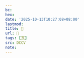 ```yaml
---
bc:
hex:
date: '2025-10-13T10:27:08+08:00'
lastmod:
title: 􀲑
url: 􀲑
tags: [瓦]
src: DCCV
note:
---
```

